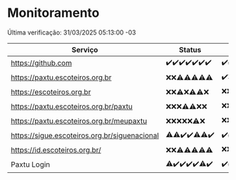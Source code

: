 # Monitoramento

Última verificação: 31/03/2025 05:13:00 -03

|Serviço|Status|Últimas 24h|
|---|---|---|
|https://github.com|<span title="2025-03-24: OK=23">✔️</span><span title="2025-03-25: OK=23">✔️</span><span title="2025-03-26: OK=23">✔️</span><span title="2025-03-27: OK=23">✔️</span><span title="2025-03-28: OK=23">✔️</span><span title="2025-03-29: OK=23">✔️</span><span title="2025-03-30: OK=8">✔️</span>|<span title="30/03/2025 06:08:00 -03 : 200">✔️</span><span title="30/03/2025 07:08:00 -03 : 200">✔️</span><span title="30/03/2025 08:08:00 -03 : 200">✔️</span><span title="30/03/2025 09:14:00 -03 : 200">✔️</span><span title="30/03/2025 10:15:00 -03 : 200">✔️</span><span title="30/03/2025 11:07:00 -03 : 200">✔️</span><span title="30/03/2025 12:07:00 -03 : 200">✔️</span><span title="30/03/2025 13:09:00 -03 : 200">✔️</span><span title="30/03/2025 14:07:00 -03 : 200">✔️</span><span title="30/03/2025 15:10:00 -03 : 200">✔️</span><span title="30/03/2025 16:06:00 -03 : 200">✔️</span><span title="30/03/2025 17:09:00 -03 : 200">✔️</span><span title="30/03/2025 18:08:00 -03 : 200">✔️</span><span title="30/03/2025 19:07:00 -03 : 200">✔️</span><span title="30/03/2025 20:08:00 -03 : 200">✔️</span><span title="30/03/2025 21:46:00 -03 : 200">✔️</span><span title="30/03/2025 23:24:00 -03 : 200">✔️</span><span title="31/03/2025 00:30:00 -03 : 200">✔️</span><span title="31/03/2025 01:11:00 -03 : 200">✔️</span><span title="31/03/2025 02:10:00 -03 : 200">✔️</span><span title="31/03/2025 03:13:00 -03 : 200">✔️</span><span title="31/03/2025 04:09:00 -03 : 200">✔️</span><span title="31/03/2025 05:13:00 -03 : 200">✔️</span>|
|https://paxtu.escoteiros.org.br|<span title="2025-03-24: Falhas=23">❌</span><span title="2025-03-25: Falhas=23">❌</span><span title="2025-03-26: OK=2, Falhas=21">⚠️</span><span title="2025-03-27: OK=8, Falhas=15">⚠️</span><span title="2025-03-28: OK=2, Falhas=21">⚠️</span><span title="2025-03-29: OK=3, Falhas=20">⚠️</span><span title="2025-03-30: OK=1, Falhas=7">⚠️</span>|<span title="30/03/2025 06:08:00 -03 : 200">✔️</span><span title="30/03/2025 07:08:00 -03 : 403">❌</span><span title="30/03/2025 08:08:00 -03 : 403">❌</span><span title="30/03/2025 09:14:00 -03 : 403">❌</span><span title="30/03/2025 10:15:00 -03 : 403">❌</span><span title="30/03/2025 11:07:00 -03 : 403">❌</span><span title="30/03/2025 12:07:00 -03 : 403">❌</span><span title="30/03/2025 13:09:00 -03 : 403">❌</span><span title="30/03/2025 14:07:00 -03 : 403">❌</span><span title="30/03/2025 15:10:00 -03 : 200">✔️</span><span title="30/03/2025 16:06:00 -03 : 403">❌</span><span title="30/03/2025 17:09:00 -03 : 200">✔️</span><span title="30/03/2025 18:08:00 -03 : 403">❌</span><span title="30/03/2025 19:07:00 -03 : 200">✔️</span><span title="30/03/2025 20:08:00 -03 : 403">❌</span><span title="30/03/2025 21:46:00 -03 : 200">✔️</span><span title="30/03/2025 23:24:00 -03 : 403">❌</span><span title="31/03/2025 00:30:00 -03 : 403">❌</span><span title="31/03/2025 01:11:00 -03 : 403">❌</span><span title="31/03/2025 02:10:00 -03 : 403">❌</span><span title="31/03/2025 03:13:00 -03 : 200">✔️</span><span title="31/03/2025 04:09:00 -03 : 403">❌</span><span title="31/03/2025 05:13:00 -03 : 403">❌</span>|
|https://escoteiros.org.br|<span title="2025-03-24: Falhas=23">❌</span><span title="2025-03-25: Falhas=23">❌</span><span title="2025-03-26: OK=1, Falhas=22">⚠️</span><span title="2025-03-27: Falhas=23">❌</span><span title="2025-03-28: OK=1, Falhas=22">⚠️</span><span title="2025-03-29: OK=1, Falhas=22">⚠️</span><span title="2025-03-30: Falhas=8">❌</span>|<span title="30/03/2025 06:08:00 -03 : 403">❌</span><span title="30/03/2025 07:08:00 -03 : 403">❌</span><span title="30/03/2025 08:08:00 -03 : 403">❌</span><span title="30/03/2025 09:14:00 -03 : 403">❌</span><span title="30/03/2025 10:15:00 -03 : 403">❌</span><span title="30/03/2025 11:07:00 -03 : 200">✔️</span><span title="30/03/2025 12:07:00 -03 : 403">❌</span><span title="30/03/2025 13:09:00 -03 : 403">❌</span><span title="30/03/2025 14:07:00 -03 : 403">❌</span><span title="30/03/2025 15:10:00 -03 : 403">❌</span><span title="30/03/2025 16:06:00 -03 : 403">❌</span><span title="30/03/2025 17:09:00 -03 : 403">❌</span><span title="30/03/2025 18:08:00 -03 : 403">❌</span><span title="30/03/2025 19:07:00 -03 : 403">❌</span><span title="30/03/2025 20:08:00 -03 : 403">❌</span><span title="30/03/2025 21:46:00 -03 : 403">❌</span><span title="30/03/2025 23:24:00 -03 : 403">❌</span><span title="31/03/2025 00:30:00 -03 : 200">✔️</span><span title="31/03/2025 01:11:00 -03 : 403">❌</span><span title="31/03/2025 02:10:00 -03 : 403">❌</span><span title="31/03/2025 03:13:00 -03 : 403">❌</span><span title="31/03/2025 04:09:00 -03 : 403">❌</span><span title="31/03/2025 05:13:00 -03 : 403">❌</span>|
|https://paxtu.escoteiros.org.br/paxtu|<span title="2025-03-24: Falhas=23">❌</span><span title="2025-03-25: Falhas=23">❌</span><span title="2025-03-26: Falhas=23">❌</span><span title="2025-03-27: OK=2, Falhas=21">⚠️</span><span title="2025-03-28: OK=2, Falhas=21">⚠️</span><span title="2025-03-29: Falhas=23">❌</span><span title="2025-03-30: Falhas=8">❌</span>|<span title="30/03/2025 06:08:00 -03 : 403">❌</span><span title="30/03/2025 07:08:00 -03 : 403">❌</span><span title="30/03/2025 08:08:00 -03 : 403">❌</span><span title="30/03/2025 09:14:00 -03 : 403">❌</span><span title="30/03/2025 10:15:00 -03 : 403">❌</span><span title="30/03/2025 11:07:00 -03 : 403">❌</span><span title="30/03/2025 12:07:00 -03 : 403">❌</span><span title="30/03/2025 13:09:00 -03 : 403">❌</span><span title="30/03/2025 14:07:00 -03 : 200">✔️</span><span title="30/03/2025 15:10:00 -03 : 403">❌</span><span title="30/03/2025 16:06:00 -03 : 403">❌</span><span title="30/03/2025 17:09:00 -03 : 403">❌</span><span title="30/03/2025 18:08:00 -03 : 403">❌</span><span title="30/03/2025 19:07:00 -03 : 403">❌</span><span title="30/03/2025 20:08:00 -03 : 403">❌</span><span title="30/03/2025 21:46:00 -03 : 403">❌</span><span title="30/03/2025 23:24:00 -03 : 403">❌</span><span title="31/03/2025 00:30:00 -03 : 403">❌</span><span title="31/03/2025 01:11:00 -03 : 403">❌</span><span title="31/03/2025 02:10:00 -03 : 403">❌</span><span title="31/03/2025 03:13:00 -03 : 403">❌</span><span title="31/03/2025 04:09:00 -03 : 403">❌</span><span title="31/03/2025 05:13:00 -03 : 403">❌</span>|
|https://paxtu.escoteiros.org.br/meupaxtu|<span title="2025-03-24: Falhas=23">❌</span><span title="2025-03-25: Falhas=23">❌</span><span title="2025-03-26: Falhas=23">❌</span><span title="2025-03-27: Falhas=23">❌</span><span title="2025-03-28: Falhas=23">❌</span><span title="2025-03-29: OK=1, Falhas=22">⚠️</span><span title="2025-03-30: Falhas=8">❌</span>|<span title="30/03/2025 06:08:00 -03 : 403">❌</span><span title="30/03/2025 07:08:00 -03 : 403">❌</span><span title="30/03/2025 08:08:00 -03 : 403">❌</span><span title="30/03/2025 09:14:00 -03 : 403">❌</span><span title="30/03/2025 10:15:00 -03 : 200">✔️</span><span title="30/03/2025 11:07:00 -03 : 403">❌</span><span title="30/03/2025 12:07:00 -03 : 403">❌</span><span title="30/03/2025 13:09:00 -03 : 403">❌</span><span title="30/03/2025 14:07:00 -03 : 403">❌</span><span title="30/03/2025 15:10:00 -03 : 403">❌</span><span title="30/03/2025 16:06:00 -03 : 403">❌</span><span title="30/03/2025 17:09:00 -03 : 403">❌</span><span title="30/03/2025 18:08:00 -03 : 403">❌</span><span title="30/03/2025 19:07:00 -03 : 403">❌</span><span title="30/03/2025 20:08:00 -03 : 403">❌</span><span title="30/03/2025 21:46:00 -03 : 403">❌</span><span title="30/03/2025 23:24:00 -03 : 403">❌</span><span title="31/03/2025 00:30:00 -03 : 403">❌</span><span title="31/03/2025 01:11:00 -03 : 403">❌</span><span title="31/03/2025 02:10:00 -03 : 403">❌</span><span title="31/03/2025 03:13:00 -03 : 403">❌</span><span title="31/03/2025 04:09:00 -03 : 403">❌</span><span title="31/03/2025 05:13:00 -03 : 403">❌</span>|
|https://sigue.escoteiros.org.br/siguenacional|<span title="2025-03-24: OK=22, Falhas=1">⚠️</span><span title="2025-03-25: OK=22, Falhas=1">⚠️</span><span title="2025-03-26: OK=23">✔️</span><span title="2025-03-27: OK=23">✔️</span><span title="2025-03-28: OK=22, Falhas=1">⚠️</span><span title="2025-03-29: OK=22, Falhas=1">⚠️</span><span title="2025-03-30: OK=8">✔️</span>|<span title="30/03/2025 06:08:00 -03 : 200">✔️</span><span title="30/03/2025 07:08:00 -03 : 200">✔️</span><span title="30/03/2025 08:08:00 -03 : 200">✔️</span><span title="30/03/2025 09:14:00 -03 : 200">✔️</span><span title="30/03/2025 10:15:00 -03 : 200">✔️</span><span title="30/03/2025 11:07:00 -03 : 200">✔️</span><span title="30/03/2025 12:07:00 -03 : 200">✔️</span><span title="30/03/2025 13:09:00 -03 : 200">✔️</span><span title="30/03/2025 14:07:00 -03 : 200">✔️</span><span title="30/03/2025 15:10:00 -03 : 200">✔️</span><span title="30/03/2025 16:06:00 -03 : 200">✔️</span><span title="30/03/2025 17:09:00 -03 : 200">✔️</span><span title="30/03/2025 18:08:00 -03 : 200">✔️</span><span title="30/03/2025 19:07:00 -03 : 200">✔️</span><span title="30/03/2025 20:08:00 -03 : 200">✔️</span><span title="30/03/2025 21:46:00 -03 : 200">✔️</span><span title="30/03/2025 23:24:00 -03 : 200">✔️</span><span title="31/03/2025 00:30:00 -03 : 200">✔️</span><span title="31/03/2025 01:11:00 -03 : 200">✔️</span><span title="31/03/2025 02:10:00 -03 : 200">✔️</span><span title="31/03/2025 03:13:00 -03 : 200">✔️</span><span title="31/03/2025 04:09:00 -03 : 200">✔️</span><span title="31/03/2025 05:13:00 -03 : 200">✔️</span>|
|https://id.escoteiros.org.br/|<span title="2025-03-24: Falhas=23">❌</span><span title="2025-03-25: Falhas=23">❌</span><span title="2025-03-26: OK=2, Falhas=21">⚠️</span><span title="2025-03-27: OK=7, Falhas=16">⚠️</span><span title="2025-03-28: OK=6, Falhas=17">⚠️</span><span title="2025-03-29: OK=4, Falhas=19">⚠️</span><span title="2025-03-30: OK=1, Falhas=7">⚠️</span>|<span title="30/03/2025 06:08:00 -03 : 403">❌</span><span title="30/03/2025 07:08:00 -03 : 403">❌</span><span title="30/03/2025 08:08:00 -03 : 403">❌</span><span title="30/03/2025 09:14:00 -03 : 403">❌</span><span title="30/03/2025 10:15:00 -03 : 403">❌</span><span title="30/03/2025 11:07:00 -03 : 403">❌</span><span title="30/03/2025 12:07:00 -03 : 403">❌</span><span title="30/03/2025 13:09:00 -03 : 403">❌</span><span title="30/03/2025 14:07:00 -03 : 200">✔️</span><span title="30/03/2025 15:10:00 -03 : 403">❌</span><span title="30/03/2025 16:06:00 -03 : 200">✔️</span><span title="30/03/2025 17:09:00 -03 : 403">❌</span><span title="30/03/2025 18:08:00 -03 : 200">✔️</span><span title="30/03/2025 19:07:00 -03 : 403">❌</span><span title="30/03/2025 20:08:00 -03 : 403">❌</span><span title="30/03/2025 21:46:00 -03 : 403">❌</span><span title="30/03/2025 23:24:00 -03 : 403">❌</span><span title="31/03/2025 00:30:00 -03 : 403">❌</span><span title="31/03/2025 01:11:00 -03 : 403">❌</span><span title="31/03/2025 02:10:00 -03 : 403">❌</span><span title="31/03/2025 03:13:00 -03 : 403">❌</span><span title="31/03/2025 04:09:00 -03 : 200">✔️</span><span title="31/03/2025 05:13:00 -03 : 200">✔️</span>|
|Paxtu Login|<span title="2025-03-24: OK=22, Falhas=1">⚠️</span><span title="2025-03-25: OK=23">✔️</span><span title="2025-03-26: OK=23">✔️</span><span title="2025-03-27: OK=23">✔️</span><span title="2025-03-28: OK=23">✔️</span><span title="2025-03-29: OK=22, Falhas=1">⚠️</span><span title="2025-03-30: OK=8">✔️</span>|<span title="30/03/2025 06:08:00 -03 : 200">✔️</span><span title="30/03/2025 07:08:00 -03 : 200">✔️</span><span title="30/03/2025 08:08:00 -03 : 200">✔️</span><span title="30/03/2025 09:14:00 -03 : 200">✔️</span><span title="30/03/2025 10:15:00 -03 : 200">✔️</span><span title="30/03/2025 11:07:00 -03 : 200">✔️</span><span title="30/03/2025 12:07:00 -03 : 200">✔️</span><span title="30/03/2025 13:09:00 -03 : 200">✔️</span><span title="30/03/2025 14:07:00 -03 : 200">✔️</span><span title="30/03/2025 15:10:00 -03 : 200">✔️</span><span title="30/03/2025 16:06:00 -03 : 200">✔️</span><span title="30/03/2025 17:09:00 -03 : 200">✔️</span><span title="30/03/2025 18:08:00 -03 : 200">✔️</span><span title="30/03/2025 19:07:00 -03 : 200">✔️</span><span title="30/03/2025 20:08:00 -03 : 200">✔️</span><span title="30/03/2025 21:46:00 -03 : 200">✔️</span><span title="30/03/2025 23:24:00 -03 : 200">✔️</span><span title="31/03/2025 00:30:00 -03 : 200">✔️</span><span title="31/03/2025 01:11:00 -03 : 200">✔️</span><span title="31/03/2025 02:10:00 -03 : 200">✔️</span><span title="31/03/2025 03:13:00 -03 : 200">✔️</span><span title="31/03/2025 04:09:00 -03 : 200">✔️</span><span title="31/03/2025 05:13:00 -03 : 200">✔️</span>|
